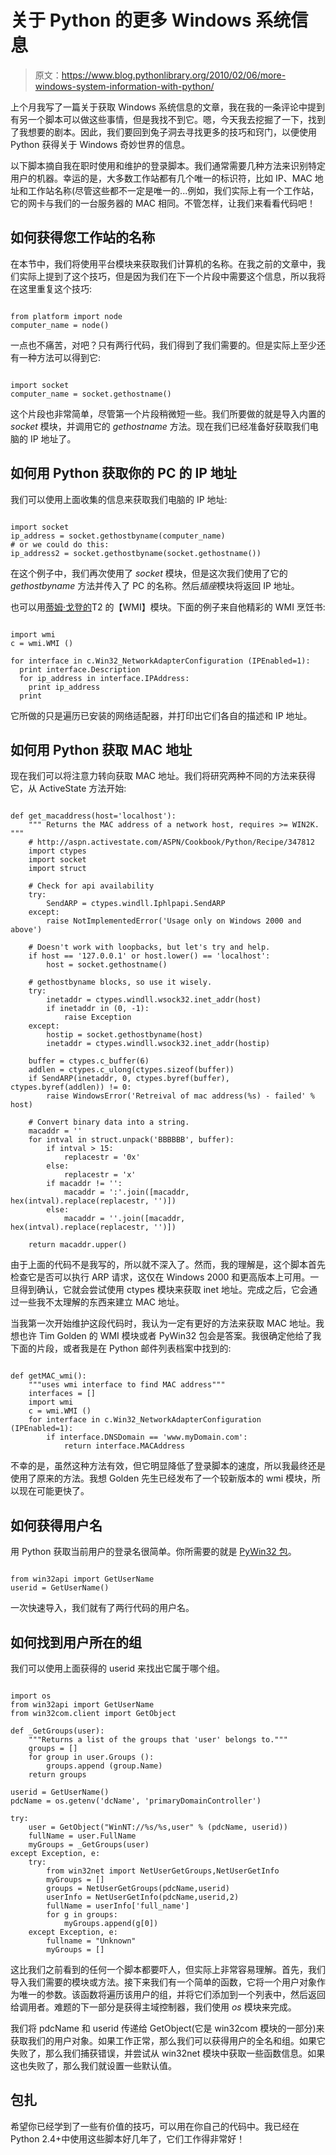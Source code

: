 # 关于 Python 的更多 Windows 系统信息

> 原文：<https://www.blog.pythonlibrary.org/2010/02/06/more-windows-system-information-with-python/>

上个月我写了一篇关于获取 Windows 系统信息的文章，我在我的一条评论中提到有另一个脚本可以做这些事情，但是我找不到它。嗯，今天我去挖掘了一下，找到了我想要的剧本。因此，我们要回到兔子洞去寻找更多的技巧和窍门，以便使用 Python 获得关于 Windows 奇妙世界的信息。

以下脚本摘自我在职时使用和维护的登录脚本。我们通常需要几种方法来识别特定用户的机器。幸运的是，大多数工作站都有几个唯一的标识符，比如 IP、MAC 地址和工作站名称(尽管这些都不一定是唯一的...例如，我们实际上有一个工作站，它的网卡与我们的一台服务器的 MAC 相同。不管怎样，让我们来看看代码吧！

## 如何获得您工作站的名称

在本节中，我们将使用平台模块来获取我们计算机的名称。在我之前的文章中，我们实际上提到了这个技巧，但是因为我们在下一个片段中需要这个信息，所以我将在这里重复这个技巧:

```

from platform import node
computer_name = node()

```

一点也不痛苦，对吧？只有两行代码，我们得到了我们需要的。但是实际上至少还有一种方法可以得到它:

```

import socket
computer_name = socket.gethostname()

```

这个片段也非常简单，尽管第一个片段稍微短一些。我们所要做的就是导入内置的 *socket* 模块，并调用它的 *gethostname* 方法。现在我们已经准备好获取我们电脑的 IP 地址了。

## 如何用 Python 获取你的 PC 的 IP 地址

我们可以使用上面收集的信息来获取我们电脑的 IP 地址:

```

import socket
ip_address = socket.gethostbyname(computer_name)
# or we could do this:
ip_address2 = socket.gethostbyname(socket.gethostname())

```

在这个例子中，我们再次使用了 *socket* 模块，但是这次我们使用了它的 *gethostbyname* 方法并传入了 PC 的名称。然后*插座*模块将返回 IP 地址。

也可以用[蒂姆·戈登的](http://ramblings.timgolden.me.uk/)T2 的【WMI】模块。下面的例子来自他精彩的 WMI 烹饪书:

```

import wmi
c = wmi.WMI ()

for interface in c.Win32_NetworkAdapterConfiguration (IPEnabled=1):
  print interface.Description
  for ip_address in interface.IPAddress:
    print ip_address
  print

```

它所做的只是遍历已安装的网络适配器，并打印出它们各自的描述和 IP 地址。

## 如何用 Python 获取 MAC 地址

现在我们可以将注意力转向获取 MAC 地址。我们将研究两种不同的方法来获得它，从 ActiveState 方法开始:

```

def get_macaddress(host='localhost'):
    """ Returns the MAC address of a network host, requires >= WIN2K. """
    # http://aspn.activestate.com/ASPN/Cookbook/Python/Recipe/347812
    import ctypes
    import socket
    import struct

    # Check for api availability
    try:
        SendARP = ctypes.windll.Iphlpapi.SendARP
    except:
        raise NotImplementedError('Usage only on Windows 2000 and above')

    # Doesn't work with loopbacks, but let's try and help.
    if host == '127.0.0.1' or host.lower() == 'localhost':
        host = socket.gethostname()

    # gethostbyname blocks, so use it wisely.
    try:
        inetaddr = ctypes.windll.wsock32.inet_addr(host)
        if inetaddr in (0, -1):
            raise Exception
    except:
        hostip = socket.gethostbyname(host)
        inetaddr = ctypes.windll.wsock32.inet_addr(hostip)

    buffer = ctypes.c_buffer(6)
    addlen = ctypes.c_ulong(ctypes.sizeof(buffer))
    if SendARP(inetaddr, 0, ctypes.byref(buffer), ctypes.byref(addlen)) != 0:
        raise WindowsError('Retreival of mac address(%s) - failed' % host)

    # Convert binary data into a string.
    macaddr = ''
    for intval in struct.unpack('BBBBBB', buffer):
        if intval > 15:
            replacestr = '0x'
        else:
            replacestr = 'x'
        if macaddr != '':
            macaddr = ':'.join([macaddr, hex(intval).replace(replacestr, '')])
        else:
            macaddr = ''.join([macaddr, hex(intval).replace(replacestr, '')])

    return macaddr.upper()

```

由于上面的代码不是我写的，所以就不深入了。然而，我的理解是，这个脚本首先检查它是否可以执行 ARP 请求，这仅在 Windows 2000 和更高版本上可用。一旦得到确认，它就会尝试使用 ctypes 模块来获取 inet 地址。完成之后，它会通过一些我不太理解的东西来建立 MAC 地址。

当我第一次开始维护这段代码时，我认为一定有更好的方法来获取 MAC 地址。我想也许 Tim Golden 的 WMI 模块或者 PyWin32 包会是答案。我很确定他给了我下面的片段，或者我是在 Python 邮件列表档案中找到的:

```

def getMAC_wmi():
    """uses wmi interface to find MAC address"""    
    interfaces = []
    import wmi
    c = wmi.WMI ()
    for interface in c.Win32_NetworkAdapterConfiguration (IPEnabled=1):
        if interface.DNSDomain == 'www.myDomain.com':
            return interface.MACAddress

```

不幸的是，虽然这种方法有效，但它明显降低了登录脚本的速度，所以我最终还是使用了原来的方法。我想 Golden 先生已经发布了一个较新版本的 wmi 模块，所以现在可能更快了。

## 如何获得用户名

用 Python 获取当前用户的登录名很简单。你所需要的就是 [PyWin32 包](http://sourceforge.net/projects/pywin32/files/)。

```

from win32api import GetUserName
userid = GetUserName()

```

一次快速导入，我们就有了两行代码的用户名。

## 如何找到用户所在的组

我们可以使用上面获得的 userid 来找出它属于哪个组。

```

import os
from win32api import GetUserName
from win32com.client import GetObject

def _GetGroups(user):
    """Returns a list of the groups that 'user' belongs to."""
    groups = []
    for group in user.Groups ():
        groups.append (group.Name)
    return groups

userid = GetUserName()
pdcName = os.getenv('dcName', 'primaryDomainController')

try:
    user = GetObject("WinNT://%s/%s,user" % (pdcName, userid))
    fullName = user.FullName
    myGroups = _GetGroups(user)
except Exception, e:
    try:
        from win32net import NetUserGetGroups,NetUserGetInfo
        myGroups = []
        groups = NetUserGetGroups(pdcName,userid)
        userInfo = NetUserGetInfo(pdcName,userid,2)
        fullName = userInfo['full_name']
        for g in groups:
            myGroups.append(g[0])
    except Exception, e:
        fullname = "Unknown"
        myGroups = []

```

这比我们之前看到的任何一个脚本都要吓人，但实际上非常容易理解。首先，我们导入我们需要的模块或方法。接下来我们有一个简单的函数，它将一个用户对象作为唯一的参数。该函数将遍历该用户的组，并将它们添加到一个列表中，然后返回给调用者。难题的下一部分是获得主域控制器，我们使用 *os* 模块来完成。

我们将 pdcName 和 userid 传递给 GetObject(它是 win32com 模块的一部分)来获取我们的用户对象。如果工作正常，那么我们可以获得用户的全名和组。如果它失败了，那么我们捕获错误，并尝试从 win32net 模块中获取一些函数信息。如果这也失败了，那么我们就设置一些默认值。

## 包扎

希望你已经学到了一些有价值的技巧，可以用在你自己的代码中。我已经在 Python 2.4+中使用这些脚本好几年了，它们工作得非常好！